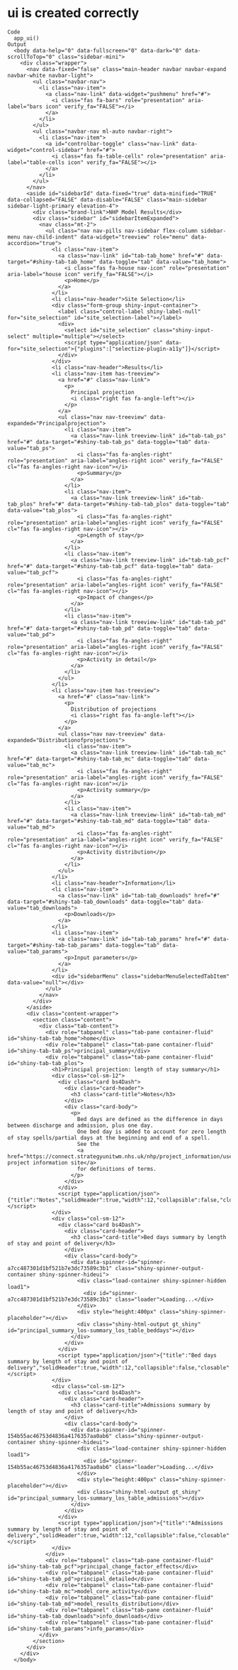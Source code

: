 # ui is created correctly

    Code
      app_ui()
    Output
      <body data-help="0" data-fullscreen="0" data-dark="0" data-scrollToTop="0" class="sidebar-mini">
        <div class="wrapper">
          <nav data-fixed="false" class="main-header navbar navbar-expand navbar-white navbar-light">
            <ul class="navbar-nav">
              <li class="nav-item">
                <a class="nav-link" data-widget="pushmenu" href="#">
                  <i class="fas fa-bars" role="presentation" aria-label="bars icon" verify_fa="FALSE"></i>
                </a>
              </li>
            </ul>
            <ul class="navbar-nav ml-auto navbar-right">
              <li class="nav-item">
                <a id="controlbar-toggle" class="nav-link" data-widget="control-sidebar" href="#">
                  <i class="fas fa-table-cells" role="presentation" aria-label="table-cells icon" verify_fa="FALSE"></i>
                </a>
              </li>
            </ul>
          </nav>
          <aside id="sidebarId" data-fixed="true" data-minified="TRUE" data-collapsed="FALSE" data-disable="FALSE" class="main-sidebar sidebar-light-primary elevation-4">
            <div class="brand-link">NHP Model Results</div>
            <div class="sidebar" id="sidebarItemExpanded">
              <nav class="mt-2">
                <ul class="nav nav-pills nav-sidebar flex-column sidebar-menu nav-child-indent" data-widget="treeview" role="menu" data-accordion="true">
                  <li class="nav-item">
                    <a class="nav-link" id="tab-tab_home" href="#" data-target="#shiny-tab-tab_home" data-toggle="tab" data-value="tab_home">
                      <i class="fas fa-house nav-icon" role="presentation" aria-label="house icon" verify_fa="FALSE"></i>
                      <p>Home</p>
                    </a>
                  </li>
                  <li class="nav-header">Site Selection</li>
                  <div class="form-group shiny-input-container">
                    <label class="control-label shiny-label-null" for="site_selection" id="site_selection-label"></label>
                    <div>
                      <select id="site_selection" class="shiny-input-select" multiple="multiple"></select>
                      <script type="application/json" data-for="site_selection">{"plugins":["selectize-plugin-a11y"]}</script>
                    </div>
                  </div>
                  <li class="nav-header">Results</li>
                  <li class="nav-item has-treeview">
                    <a href="#" class="nav-link">
                      <p>
                        Principal projection
                        <i class="right fas fa-angle-left"></i>
                      </p>
                    </a>
                    <ul class="nav nav-treeview" data-expanded="Principalprojection">
                      <li class="nav-item">
                        <a class="nav-link treeview-link" id="tab-tab_ps" href="#" data-target="#shiny-tab-tab_ps" data-toggle="tab" data-value="tab_ps">
                          <i class="fas fa-angles-right" role="presentation" aria-label="angles-right icon" verify_fa="FALSE" cl="fas fa-angles-right nav-icon"></i>
                          <p>Summary</p>
                        </a>
                      </li>
                      <li class="nav-item">
                        <a class="nav-link treeview-link" id="tab-tab_plos" href="#" data-target="#shiny-tab-tab_plos" data-toggle="tab" data-value="tab_plos">
                          <i class="fas fa-angles-right" role="presentation" aria-label="angles-right icon" verify_fa="FALSE" cl="fas fa-angles-right nav-icon"></i>
                          <p>Length of stay</p>
                        </a>
                      </li>
                      <li class="nav-item">
                        <a class="nav-link treeview-link" id="tab-tab_pcf" href="#" data-target="#shiny-tab-tab_pcf" data-toggle="tab" data-value="tab_pcf">
                          <i class="fas fa-angles-right" role="presentation" aria-label="angles-right icon" verify_fa="FALSE" cl="fas fa-angles-right nav-icon"></i>
                          <p>Impact of changes</p>
                        </a>
                      </li>
                      <li class="nav-item">
                        <a class="nav-link treeview-link" id="tab-tab_pd" href="#" data-target="#shiny-tab-tab_pd" data-toggle="tab" data-value="tab_pd">
                          <i class="fas fa-angles-right" role="presentation" aria-label="angles-right icon" verify_fa="FALSE" cl="fas fa-angles-right nav-icon"></i>
                          <p>Activity in detail</p>
                        </a>
                      </li>
                    </ul>
                  </li>
                  <li class="nav-item has-treeview">
                    <a href="#" class="nav-link">
                      <p>
                        Distribution of projections
                        <i class="right fas fa-angle-left"></i>
                      </p>
                    </a>
                    <ul class="nav nav-treeview" data-expanded="Distributionofprojections">
                      <li class="nav-item">
                        <a class="nav-link treeview-link" id="tab-tab_mc" href="#" data-target="#shiny-tab-tab_mc" data-toggle="tab" data-value="tab_mc">
                          <i class="fas fa-angles-right" role="presentation" aria-label="angles-right icon" verify_fa="FALSE" cl="fas fa-angles-right nav-icon"></i>
                          <p>Activity summary</p>
                        </a>
                      </li>
                      <li class="nav-item">
                        <a class="nav-link treeview-link" id="tab-tab_md" href="#" data-target="#shiny-tab-tab_md" data-toggle="tab" data-value="tab_md">
                          <i class="fas fa-angles-right" role="presentation" aria-label="angles-right icon" verify_fa="FALSE" cl="fas fa-angles-right nav-icon"></i>
                          <p>Activity distribution</p>
                        </a>
                      </li>
                    </ul>
                  </li>
                  <li class="nav-header">Information</li>
                  <li class="nav-item">
                    <a class="nav-link" id="tab-tab_downloads" href="#" data-target="#shiny-tab-tab_downloads" data-toggle="tab" data-value="tab_downloads">
                      <p>Downloads</p>
                    </a>
                  </li>
                  <li class="nav-item">
                    <a class="nav-link" id="tab-tab_params" href="#" data-target="#shiny-tab-tab_params" data-toggle="tab" data-value="tab_params">
                      <p>Input parameters</p>
                    </a>
                  </li>
                  <div id="sidebarMenu" class="sidebarMenuSelectedTabItem" data-value="null"></div>
                </ul>
              </nav>
            </div>
          </aside>
          <div class="content-wrapper">
            <section class="content">
              <div class="tab-content">
                <div role="tabpanel" class="tab-pane container-fluid" id="shiny-tab-tab_home">home</div>
                <div role="tabpanel" class="tab-pane container-fluid" id="shiny-tab-tab_ps">principal_summary</div>
                <div role="tabpanel" class="tab-pane container-fluid" id="shiny-tab-tab_plos">
                  <h1>Principal projection: length of stay summary</h1>
                  <div class="col-sm-12">
                    <div class="card bs4Dash">
                      <div class="card-header">
                        <h3 class="card-title">Notes</h3>
                      </div>
                      <div class="card-body">
                        <p>
                          Bed days are defined as the difference in days between discharge and admission, plus one day.
                          One bed day is added to account for zero length of stay spells/partial days at the beginning and end of a spell.
                          See the
                          <a href="https://connect.strategyunitwm.nhs.uk/nhp/project_information/user_guide/glossary.html">model project information site</a>
                          for definitions of terms.
                        </p>
                      </div>
                    </div>
                    <script type="application/json">{"title":"Notes","solidHeader":true,"width":12,"collapsible":false,"closable":false,"maximizable":false,"gradient":false}</script>
                  </div>
                  <div class="col-sm-12">
                    <div class="card bs4Dash">
                      <div class="card-header">
                        <h3 class="card-title">Bed days summary by length of stay and point of delivery</h3>
                      </div>
                      <div class="card-body">
                        <div data-spinner-id="spinner-a7cc487301d1bf521b7e3dc73589c3b1" class="shiny-spinner-output-container shiny-spinner-hideui">
                          <div class="load-container shiny-spinner-hidden load1">
                            <div id="spinner-a7cc487301d1bf521b7e3dc73589c3b1" class="loader">Loading...</div>
                          </div>
                          <div style="height:400px" class="shiny-spinner-placeholder"></div>
                          <div class="shiny-html-output gt_shiny" id="principal_summary_los-summary_los_table_beddays"></div>
                        </div>
                      </div>
                    </div>
                    <script type="application/json">{"title":"Bed days summary by length of stay and point of delivery","solidHeader":true,"width":12,"collapsible":false,"closable":false,"maximizable":false,"gradient":false}</script>
                  </div>
                  <div class="col-sm-12">
                    <div class="card bs4Dash">
                      <div class="card-header">
                        <h3 class="card-title">Admissions summary by length of stay and point of delivery</h3>
                      </div>
                      <div class="card-body">
                        <div data-spinner-id="spinner-154b55ac46753d4836a4176357aa0ab6" class="shiny-spinner-output-container shiny-spinner-hideui">
                          <div class="load-container shiny-spinner-hidden load1">
                            <div id="spinner-154b55ac46753d4836a4176357aa0ab6" class="loader">Loading...</div>
                          </div>
                          <div style="height:400px" class="shiny-spinner-placeholder"></div>
                          <div class="shiny-html-output gt_shiny" id="principal_summary_los-summary_los_table_admissions"></div>
                        </div>
                      </div>
                    </div>
                    <script type="application/json">{"title":"Admissions summary by length of stay and point of delivery","solidHeader":true,"width":12,"collapsible":false,"closable":false,"maximizable":false,"gradient":false}</script>
                  </div>
                </div>
                <div role="tabpanel" class="tab-pane container-fluid" id="shiny-tab-tab_pcf">principal_change_factor_effects</div>
                <div role="tabpanel" class="tab-pane container-fluid" id="shiny-tab-tab_pd">principal_detailed</div>
                <div role="tabpanel" class="tab-pane container-fluid" id="shiny-tab-tab_mc">model_core_activity</div>
                <div role="tabpanel" class="tab-pane container-fluid" id="shiny-tab-tab_md">model_results_distribution</div>
                <div role="tabpanel" class="tab-pane container-fluid" id="shiny-tab-tab_downloads">info_downloads</div>
                <div role="tabpanel" class="tab-pane container-fluid" id="shiny-tab-tab_params">info_params</div>
              </div>
            </section>
          </div>
        </div>
      </body>

